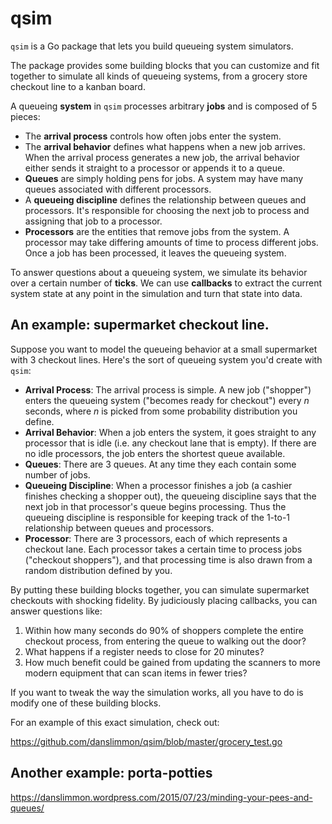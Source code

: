 # qsim

`qsim` is a Go package that lets you build queueing system simulators.

The package provides some building blocks that you can customize and fit
together to simulate all kinds of queueing systems, from a grocery store
checkout line to a kanban board.

A queueing **system** in `qsim` processes arbitrary **jobs** and is
composed of 5 pieces:

* The **arrival process** controls how often jobs enter the system.
* The **arrival behavior** defines what happens when a new job arrives.
  When the arrival process generates a new job, the arrival behavior
  either sends it straight to a processor or appends it to a queue.
* **Queues** are simply holding pens for jobs. A system may have many
  queues associated with different processors.
* A **queueing discipline** defines the relationship between queues and
  processors. It's responsible for choosing the next job to process and
  assigning that job to a processor.
* **Processors** are the entities that remove jobs from the system.
  A processor may take differing amounts of time to process different
  jobs. Once a job has been processed, it leaves the queueing system.

To answer questions about a queueing system, we simulate its behavior
over a certain number of **ticks**. We can use **callbacks** to extract
the current system state at any point in the simulation and turn that
state into data.

## An example: supermarket checkout line.

Suppose you want to model the queueing behavior at a small supermarket
with 3 checkout lines. Here's the sort of queueing system you'd create
with `qsim`:

* **Arrival Process**: The arrival process is simple. A new job
  ("shopper") enters the queueing system ("becomes ready for checkout")
  every *n* seconds, where *n* is picked from some probability
  distribution you define.
* **Arrival Behavior**: When a job enters the system, it goes
  straight to any processor that is idle (i.e. any checkout lane that
  is empty). If there are no idle processors, the job enters the
  shortest queue available.
* **Queues**: There are 3 queues. At any time they each contain some
  number of jobs.
* **Queueing Discipline**: When a processor finishes a job (a cashier
  finishes checking a shopper out), the queueing discipline says that
  the next job in that processor's queue begins processing. Thus the
  queueing discipline is responsible for keeping track of the 1-to-1
  relationship between queues and processors.
* **Processor**: There are 3 processors, each of which represents a
  checkout lane. Each processor takes a certain time to process jobs
  ("checkout shoppers"), and that processing time is also drawn from
  a random distribution defined by you.

By putting these building blocks together, you can simulate supermarket
checkouts with shocking fidelity. By judiciously placing callbacks, you
can answer questions like:

1. Within how many seconds do 90% of shoppers complete the entire
   checkout process, from entering the queue to walking out the door?
2. What happens if a register needs to close for 20 minutes?
3. How much benefit could be gained from updating the scanners to
   more modern equipment that can scan items in fewer tries?

If you want to tweak the way the simulation works, all you have to do
is modify one of these building blocks.

For an example of this exact simulation, check out:

https://github.com/danslimmon/qsim/blob/master/grocery_test.go

## Another example: porta-potties

https://danslimmon.wordpress.com/2015/07/23/minding-your-pees-and-queues/
